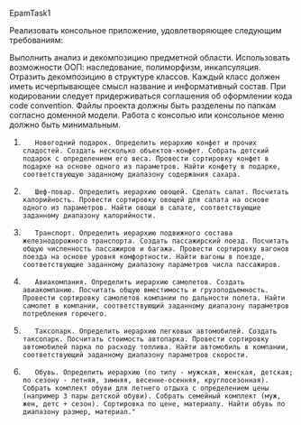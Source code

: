 EpamTask1

Реализовать консольное приложение, удовлетворяющее следующим требованиям:

Выполнить анализ и декомпозицию предметной области.
Использовать возможности ООП: наследование, полиморфизм, инкапсуляция. Отразить декомпозицию в структуре классов.
Каждый класс должен иметь исчерпывающее смысл название и информативный состав.
При кодировании следует придерживаться соглашения об оформлении кода code convention.
Файлы проекта должны быть разделены по папкам согласно доменной модели.
Работа с консолью или консольное меню должно быть минимальным.
 
1.        Новогодний подарок. Определить иерархию конфет и прочих сладостей. Создать несколько объектов-конфет. Собрать детский подарок с определением его веса. Провести сортировку конфет в подарке на основе одного из параметров. Найти конфету в подарке, соответствующую заданному диапазону содержания сахара.

2.        Шеф-повар. Определить иерархию овощей. Сделать салат. Посчитать калорийность. Провести сортировку овощей для салата на основе одного из параметров. Найти овощи в салате, соответствующие заданному диапазону калорийности.

3.        Транспорт. Определить иерархию подвижного состава железнодорожного транспорта. Создать пассажирский поезд. Посчитать общую численность пассажиров и багажа. Провести сортировку вагонов поезда на основе уровня комфортности. Найти вагоны в поезде, соответствующие заданному диапазону параметров числа пассажиров.

4.        Авиакомпания. Определить иерархию самолетов. Создать авиакомпанию. Посчитать общую вместимость и грузоподъемность. Провести сортировку самолетов компании по дальности полета. Найти самолет в компании, соответствующий заданному диапазону параметров потребления горючего.

5.        Таксопарк. Определить иерархию легковых автомобилей. Создать таксопарк. Посчитать стоимость автопарка. Провести сортировку автомобилей парка по расходу топлива. Найти автомобиль в компании, соответствующий заданному диапазону параметров скорости.

6.        Обувь. Определить иерархию (по типу - мужская, женская, детская; по сезону - летняя, зимняя, весенне-осенняя, круглосезонная). Собрать комплект обуви для летнего отдыха с определением цены (например 3 пары детской обуви). Собрать семейный комплект (муж, жен, детс + сезон). Сортировка по цене, материалу. Найти обувь по диапазону размер, материал."
